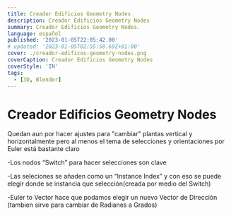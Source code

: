 ```yaml
---
title: Creador Edificios Geometry Nodes
description: Creador Edificios Geometry Nodes
summary: Creador Edificios Geometry Nodes.
language: español
published: '2023-01-05T22:05:42.00'
# updated: '2023-01-05T02:55:58.69Z+01:00'
cover: ./creador-edificos-geometry-nodes.png
coverCaption: Creador Edificios Geometry Nodes
coverStyle: 'IN'
tags:
  - [3D, Blender]
---
```


# Creador Edificios Geometry Nodes

<!-- Created by: str3Dlok
Created by 1: str3Dlok
Fecha Publicación: 02/01/2023
coverCaption: ⬆️ Hero image & info y link
description: Descripcion para SEO??
status: ☑️ Done
summary: Progreso Generador Edificios
tags: 3D, Blender
title: Generador Edificios Procedurales

![Untitled](Creador%20Edificios%20Geometry%20Nodes%206a940bee16d14638afe125e04bddcb64/Untitled.png) -->

Quedan aun por hacer ajustes para "cambiar" plantas vertical y horizontalmente pero al menos el tema de selecciones y orientaciones por Euler está bastante claro 

-Los nodos “Switch” para hacer selecciones son clave

-Las seleciones se añaden como un “Instance Index” y con eso se puede elegir donde se instancia que selección(creada por medio del Switch)

-Euler to Vector hace que podamos elegir un nuevo Vector de Dirección (tambien sirve para cambiar de Radianes a Grados)